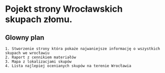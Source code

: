 # Pojekt strony Wrocławskich skupach złomu.

## Glowny plan
    1. Stworzenie strony która pokaże najwaniejsze informację o wszystkich skupach we wrocławiu
    2. Raport z cennikiem materiałów
    3. Mapa z lokalizacjami skupów
    4. Lista najlepiej ocenianych skupów na terenie Wrocławia
    
